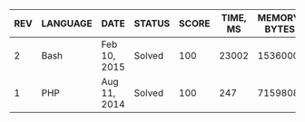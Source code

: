 | REV | LANGUAGE | DATE | STATUS | SCORE | TIME, MS | MEMORY, BYTES | IN RANKING | UNIQUE | RANKING POINTS |
|-----|----------|------|--------|-------|----------|---------------|------------|--------|----------------|
| 2 | Bash | Feb 10, 2015 | Solved | 100 | 23002 | 1536000 | br | yes | 0 |
| 1 | PHP | Aug 11, 2014 | Solved | 100 | 247 | 7159808 | yes | yes | 28.593 |
